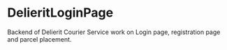 # DelieritLoginPage
Backend of Delierit Courier Service work on Login page, registration page and parcel placement.
